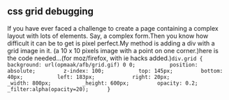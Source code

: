 <article><h2>css grid debugging</h2>If you have ever faced a challenge to create a page containing a complex layout with lots of elements. Say, a complex form.Then you know how difficult it can be to get is pixel perfect.My method is adding a div with a grid image in it. (a 10 x 10 pixels image with a point on one corner.)here is the code needed...(for moz/firefox, with ie hacks added.)<code>div.grid {			background: url(opmaak/afb/grid.gif) 0 0;			position: absolute;			z-index: 100;			top: 145px;			bottom: 40px;			left: 183px;			right: 20px;			_width: 800px;			_height: 600px;			opacity: 0.2;			_filter:alpha(opacity=20);		}</code></article>